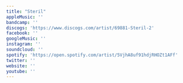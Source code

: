 ```yaml
---
title: "Steril"
appleMusic: ''
bandcamp: ''
discogs: 'https://www.discogs.com/artist/69881-Steril-2'
facebook: ''
googleMusic: ''
instagram: ''
soundcloud: ''
spotify: 'https://open.spotify.com/artist/5VjhA8uf91hdjRHOZt1AFf'
twitter: ''
website: ''
youtube: ''
---
```

